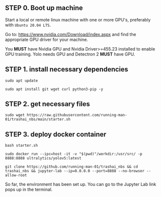 ## STEP 0. Boot up machine

Start a local or remote linux machine with one or more GPU's, preferably with `Ubuntu 20.04 LTS`.

Go to: https://www.nvidia.com/Download/index.aspx and find the appropriate GPU driver for your machine. 

You **MUST** have Nvidia GPU and Nvidia Driver>=455.23 installed to enable GPU training. Yolo needs GPU and Detectron 2 **MUST** have GPU.


## STEP 1. install necessary dependencies

`sudo apt update`

`sudo apt install git wget curl python3-pip -y`



## STEP 2. get necessary files

`sudo wget https://raw.githubusercontent.com/running-man-01/trashai_nbs/main/starter.sh`



## STEP 3. deploy docker container

`bash starter.sh`

`sudo docker run --ipc=host -it -v "$(pwd)"/workdir:/usr/src/ -p 8888:8888 ultralytics/yolov5:latest`

`git clone https://github.com/running-man-01/trashai_nbs && cd trashai_nbs && jupyter-lab --ip=0.0.0.0 --port=8888 --no-browser --allow-root`

So far, the environment has been set up. You can go to the Jupyter Lab link pops up in the terminal. 